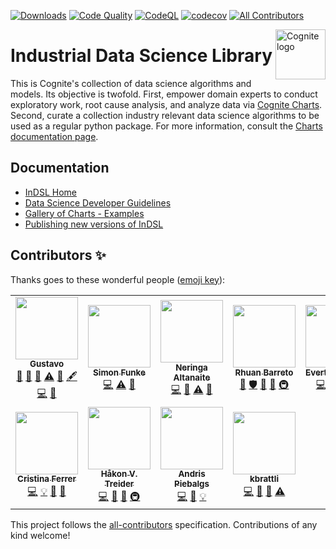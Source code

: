 [![Downloads](https://static.pepy.tech/personalized-badge/indsl?period=total&units=international_system&left_color=black&right_color=brightgreen&left_text=PyPi%20Downloads)](https://pepy.tech/project/indsl) [![Code Quality](https://github.com/cognitedata/indsl/actions/workflows/code-quality.yaml/badge.svg)](https://github.com/cognitedata/indsl/actions/workflows/code-quality.yaml) [![CodeQL](https://github.com/cognitedata/indsl/actions/workflows/codeql-analysis.yml/badge.svg)](https://github.com/cognitedata/indsl/actions/workflows/codeql-analysis.yml) [![codecov](https://codecov.io/gh/cognitedata/indsl/branch/main/graph/badge.svg?token=N63jUovh1o)](https://codecov.io/gh/cognitedata/indsl)<!-- ALL-CONTRIBUTORS-BADGE:START - Do not remove or modify this section -->
[![All Contributors](https://img.shields.io/badge/all_contributors-11-orange.svg?style=flat-square)](#contributors-)
<!-- ALL-CONTRIBUTORS-BADGE:END -->

<a href="https://cognite.com/">
    <img src="https://github.com/cognitedata/cognite-python-docs/blob/master/img/cognite_logo.png" alt="Cognite logo" title="Cognite" align="right" height="80" />
</a>

Industrial Data Science Library
=========================================

This is Cognite's collection of data science algorithms and models. Its objective is twofold. First, empower domain
experts to conduct exploratory work, root cause analysis, and analyze data via <a href="https://charts.cogniteapp.com/" target="_blank">Cognite Charts</a>.
Second, curate a collection industry relevant data science algorithms to be used as a regular python package.
For more information, consult the <a href="https://docs.cognite.com/cdf/charts/" target="_blank">Charts documentation page</a>.

## Documentation
* [InDSL Home](https://indsl.docs.cognite.com/)
* [Data Science Developer Guidelines](https://indsl.docs.cognite.com/contribute.html)
* [Gallery of Charts - Examples](https://indsl.docs.cognite.com/auto_examples/index.html)
* [Publishing new versions of InDSL](./PUBLISHING.md)

## Contributors ✨

Thanks goes to these wonderful people ([emoji key](https://allcontributors.org/docs/en/emoji-key)):

<!-- ALL-CONTRIBUTORS-LIST:START - Do not remove or modify this section -->
<!-- prettier-ignore-start -->
<!-- markdownlint-disable -->
<table>
  <tr>
    <td align="center"><a href="https://github.com/gzarruk"><img src="https://avatars.githubusercontent.com/u/24595022?v=4?s=100" width="100px;" alt=""/><br /><sub><b>Gustavo</b></sub></a><br /><a href="https://github.com/cognitedata/indsl/commits?author=gzarruk" title="Documentation">📖</a> <a href="https://github.com/cognitedata/indsl/pulls?q=is%3Apr+reviewed-by%3Agzarruk" title="Reviewed Pull Requests">👀</a> <a href="#talk-gzarruk" title="Talks">📢</a> <a href="https://github.com/cognitedata/indsl/commits?author=gzarruk" title="Tests">⚠️</a> <a href="#data-gzarruk" title="Data">🔣</a> <a href="#content-gzarruk" title="Content">🖋</a> <a href="https://github.com/cognitedata/indsl/commits?author=gzarruk" title="Code">💻</a> <a href="#ideas-gzarruk" title="Ideas, Planning, & Feedback">🤔</a></td>
    <td align="center"><a href="https://github.com/funsim"><img src="https://avatars.githubusercontent.com/u/763150?v=4?s=100" width="100px;" alt=""/><br /><sub><b>Simon Funke</b></sub></a><br /><a href="https://github.com/cognitedata/indsl/commits?author=funsim" title="Code">💻</a> <a href="https://github.com/cognitedata/indsl/commits?author=funsim" title="Tests">⚠️</a> <a href="https://github.com/cognitedata/indsl/issues?q=author%3Afunsim" title="Bug reports">🐛</a></td>
    <td align="center"><a href="https://github.com/neringaalt"><img src="https://avatars.githubusercontent.com/u/8692658?v=4?s=100" width="100px;" alt=""/><br /><sub><b>Neringa Altanaite</b></sub></a><br /><a href="https://github.com/cognitedata/indsl/commits?author=neringaalt" title="Code">💻</a> <a href="https://github.com/cognitedata/indsl/pulls?q=is%3Apr+reviewed-by%3Aneringaalt" title="Reviewed Pull Requests">👀</a> <a href="https://github.com/cognitedata/indsl/commits?author=neringaalt" title="Tests">⚠️</a> <a href="https://github.com/cognitedata/indsl/commits?author=neringaalt" title="Documentation">📖</a></td>
    <td align="center"><a href="https://www.linkedin.com/in/rhuanbarreto/"><img src="https://avatars.githubusercontent.com/u/283004?v=4?s=100" width="100px;" alt=""/><br /><sub><b>Rhuan Barreto</b></sub></a><br /><a href="#tool-rhuanbarreto" title="Tools">🔧</a> <a href="#security-rhuanbarreto" title="Security">🛡️</a> <a href="https://github.com/cognitedata/indsl/pulls?q=is%3Apr+reviewed-by%3Arhuanbarreto" title="Reviewed Pull Requests">👀</a> <a href="#ideas-rhuanbarreto" title="Ideas, Planning, & Feedback">🤔</a> <a href="#infra-rhuanbarreto" title="Infrastructure (Hosting, Build-Tools, etc)">🚇</a></td>
    <td align="center"><a href="https://github.com/evertoncolling"><img src="https://avatars.githubusercontent.com/u/33816483?v=4?s=100" width="100px;" alt=""/><br /><sub><b>Everton Colling</b></sub></a><br /><a href="https://github.com/cognitedata/indsl/commits?author=evertoncolling" title="Code">💻</a> <a href="#data-evertoncolling" title="Data">🔣</a> <a href="https://github.com/cognitedata/indsl/commits?author=evertoncolling" title="Documentation">📖</a> <a href="https://github.com/cognitedata/indsl/commits?author=evertoncolling" title="Tests">⚠️</a></td>
    <td align="center"><a href="https://github.com/redzarosliCognite"><img src="https://avatars.githubusercontent.com/u/91888036?v=4?s=100" width="100px;" alt=""/><br /><sub><b>redzarosliCognite</b></sub></a><br /><a href="https://github.com/cognitedata/indsl/commits?author=redzarosliCognite" title="Code">💻</a> <a href="https://github.com/cognitedata/indsl/pulls?q=is%3Apr+reviewed-by%3AredzarosliCognite" title="Reviewed Pull Requests">👀</a> <a href="#ideas-redzarosliCognite" title="Ideas, Planning, & Feedback">🤔</a> <a href="https://github.com/cognitedata/indsl/commits?author=redzarosliCognite" title="Documentation">📖</a> <a href="#example-redzarosliCognite" title="Examples">💡</a> <a href="#question-redzarosliCognite" title="Answering Questions">💬</a> <a href="#userTesting-redzarosliCognite" title="User Testing">📓</a></td>
    <td align="center"><a href="https://github.com/MortGron"><img src="https://avatars.githubusercontent.com/u/42722577?v=4?s=100" width="100px;" alt=""/><br /><sub><b>Morten Grønbech</b></sub></a><br /><a href="https://github.com/cognitedata/indsl/commits?author=MortGron" title="Code">💻</a> <a href="#example-MortGron" title="Examples">💡</a> <a href="https://github.com/cognitedata/indsl/commits?author=MortGron" title="Documentation">📖</a> <a href="https://github.com/cognitedata/indsl/pulls?q=is%3Apr+reviewed-by%3AMortGron" title="Reviewed Pull Requests">👀</a> <a href="#question-MortGron" title="Answering Questions">💬</a> <a href="#ideas-MortGron" title="Ideas, Planning, & Feedback">🤔</a></td>
  </tr>
  <tr>
    <td align="center"><a href="https://github.com/Anitsirc22"><img src="https://avatars.githubusercontent.com/u/38993790?v=4?s=100" width="100px;" alt=""/><br /><sub><b>Cristina Ferrer</b></sub></a><br /><a href="https://github.com/cognitedata/indsl/commits?author=Anitsirc22" title="Code">💻</a> <a href="#example-Anitsirc22" title="Examples">💡</a> <a href="#ideas-Anitsirc22" title="Ideas, Planning, & Feedback">🤔</a> <a href="https://github.com/cognitedata/indsl/pulls?q=is%3Apr+reviewed-by%3AAnitsirc22" title="Reviewed Pull Requests">👀</a></td>
    <td align="center"><a href="http://treiderphoto.com"><img src="https://avatars.githubusercontent.com/u/8521241?v=4?s=100" width="100px;" alt=""/><br /><sub><b>Håkon V. Treider</b></sub></a><br /><a href="https://github.com/cognitedata/indsl/commits?author=haakonvt" title="Code">💻</a> <a href="https://github.com/cognitedata/indsl/pulls?q=is%3Apr+reviewed-by%3Ahaakonvt" title="Reviewed Pull Requests">👀</a> <a href="#ideas-haakonvt" title="Ideas, Planning, & Feedback">🤔</a> <a href="#infra-haakonvt" title="Infrastructure (Hosting, Build-Tools, etc)">🚇</a></td>
    <td align="center"><a href="https://github.com/KeepFloyding"><img src="https://avatars.githubusercontent.com/u/29730122?v=4?s=100" width="100px;" alt=""/><br /><sub><b>Andris Piebalgs</b></sub></a><br /><a href="https://github.com/cognitedata/indsl/commits?author=KeepFloyding" title="Code">💻</a> <a href="https://github.com/cognitedata/indsl/pulls?q=is%3Apr+reviewed-by%3AKeepFloyding" title="Reviewed Pull Requests">👀</a> <a href="#example-KeepFloyding" title="Examples">💡</a></td>
    <td align="center"><a href="https://github.com/kbrattli"><img src="https://avatars.githubusercontent.com/u/45734104?v=4?s=100" width="100px;" alt=""/><br /><sub><b>kbrattli</b></sub></a><br /><a href="https://github.com/cognitedata/indsl/commits?author=kbrattli" title="Code">💻</a> <a href="https://github.com/cognitedata/indsl/commits?author=kbrattli" title="Documentation">📖</a> <a href="#maintenance-kbrattli" title="Maintenance">🚧</a> <a href="https://github.com/cognitedata/indsl/commits?author=kbrattli" title="Tests">⚠️</a></td>
  </tr>
</table>

<!-- markdownlint-restore -->
<!-- prettier-ignore-end -->

<!-- ALL-CONTRIBUTORS-LIST:END -->

This project follows the [all-contributors](https://github.com/all-contributors/all-contributors) specification. Contributions of any kind welcome!

